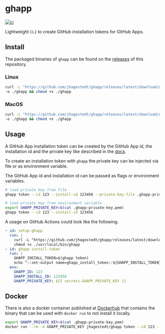# ghapp

[![ci](https://github.com/jhagestedt/ghapp/actions/workflows/ci.yml/badge.svg)](https://github.com/jhagestedt/ghapp/actions/workflows/ci.yml)

Lightweight `CLI` to create GitHub installation tokens for GitHub Apps.

## Install

The packaged binaries of `ghapp` can be found on the [releases](https://github.com/jhagestedt/ghapp/releases) of this repository.

### Linux

```bash
curl -L "https://github.com/jhagestedt/ghapp/releases/latest/download/ghapp_linux_amd64" \
-o ./ghapp && chmod +x ./ghapp
```

### MacOS

```bash
curl -L "https://github.com/jhagestedt/ghapp/releases/latest/download/ghapp_darwin_amd64" \
-o ./ghapp && chmod +x ./ghapp
```

## Usage

A GitHub App installation token can be created by the GitHub App id, the installation id and the private key like described in the [docs](https://docs.github.com/en/developers/apps/building-github-apps/authenticating-with-github-apps).

To create an installation token with `ghapp` the private key can be injected via file or as environment variable.

The GitHub App id and installation id can be passed as flags or environment variables.

```bash
# load private key from file
ghapp token --id 123 --install-id 123456 --private-key-file .ghapp-private-key.pem

# load private key from environment variable
export GHAPP_PRIVATE_KEY=$(cat .ghapp-private-key.pem)
ghapp token --id 123 --install-id 123456
```

A usage on GitHub Actions could look like the following.

```yaml
- id: setup-ghapp
  run: |
    curl -L "https://github.com/jhagestedt/ghapp/releases/latest/download/ghapp_linux_amd64" -o ./usr/local/bin/ghapp
    chmod +x ./usr/local/bin/ghapp
- id: ghapp-install-token
  run: |
    GHAPP_INSTALL_TOKEN=$(ghapp token)
    echo "::set-output name=ghapp_install_token::${GHAPP_INSTALL_TOKEN}"
  env:
    GHAPP_ID: 123
    GHAPP_INSTALL_ID: 123456
    GHAPP_PRIVATE_KEY: ${{ secrets.GHAPP_PRIVATE_KEY }}
```

## Docker

There is also a docker container published at [Dockerhub](https://hub.docker.com/repository/docker/jhagestedt/ghapp) that contains the binary that can be used with `docker run` to not install it locally.

```bash
export GHAPP_PRIVATE_KEY=$(cat .ghapp-private-key.pem)
docker run --rm -e GHAPP_PRIVATE_KEY jhagestedt/ghapp token --id 123 --install-id 123456
```
